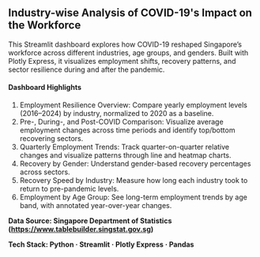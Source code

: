 ## Industry-wise Analysis of COVID-19's Impact on the Workforce

This Streamlit dashboard explores how COVID-19 reshaped Singapore’s workforce across different industries, age groups, and genders.
Built with Plotly Express, it visualizes employment shifts, recovery patterns, and sector resilience during and after the pandemic.

#### Dashboard Highlights

1. Employment Resilience Overview: Compare yearly employment levels (2016–2024) by industry, normalized to 2020 as a baseline.
2. Pre-, During-, and Post-COVID Comparison: Visualize average employment changes across time periods and identify top/bottom recovering sectors.
3. Quarterly Employment Trends: Track quarter-on-quarter relative changes and visualize patterns through line and heatmap charts.
4. Recovery by Gender: Understand gender-based recovery percentages across sectors.
5. Recovery Speed by Industry: Measure how long each industry took to return to pre-pandemic levels.
6. Employment by Age Group: See long-term employment trends by age band, with annotated year-over-year changes.

**Data Source: Singapore Department of Statistics (https://www.tablebuilder.singstat.gov.sg)**

**Tech Stack: Python · Streamlit · Plotly Express · Pandas**
